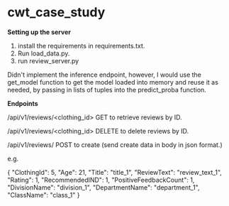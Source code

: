 # cwt_case_study

**Setting up the server**

1. install the requirements in requirements.txt.
2. Run load_data.py. 
3. run review_server.py

Didn't implement the inference endpoint, however, I would use the get_model function to get the model loaded into memory and reuse it as needed, by passing in lists of tuples into the predict_proba function.

**Endpoints**

/api/v1/reviews/<clothing_id> GET to retrieve reviews by ID.

/api/v1/reviews/<clothing_id> DELETE to delete reviews by ID.

/api/v1/reviews/ POST to create (send create data in body in json format.)

e.g. 

{
    "ClothingId": 5,
    "Age": 21,
    "Title": "title_1",
    "ReviewText": "review_text_1",
    "Rating": 1,
    "RecommendedIND": 1,
    "PositiveFeedbackCount": 1,
    "DivisionName": "division_1",
    "DepartmentName": "department_1",
    "ClassName": "class_1"
}
